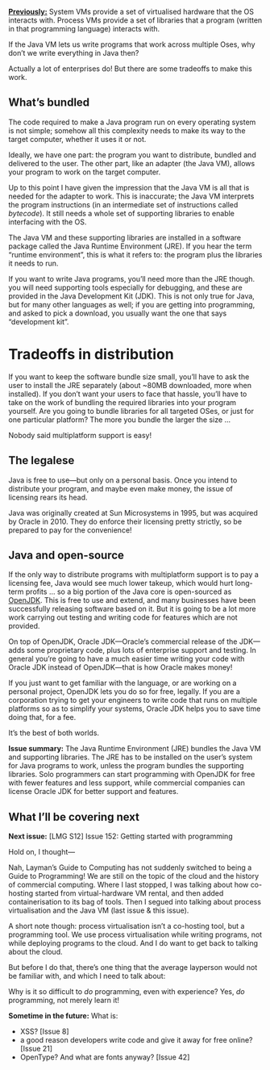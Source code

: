 [**Previously:**](https://buttondown.email/laymansguide/archive/) System VMs provide a set of virtualised hardware that the OS interacts with. Process VMs provide a set of libraries that a program (written in that programming language) interacts with.

If the Java VM lets us write programs that work across multiple Oses, why don’t we write everything in Java then?

Actually a lot of enterprises do! But there are some tradeoffs to make this work.

## What’s bundled

The code required to make a Java program run on every operating system is not simple; somehow all this complexity needs to make its way to the target computer, whether it uses it or not.

Ideally, we have one part: the program you want to distribute, bundled and delivered to the user. The other part, like an adapter (the Java VM), allows your program to work on the target computer.

Up to this point I have given the impression that the Java VM is all that is needed for the adapter to work. This is inaccurate; the Java VM interprets the program instructions (in an intermediate set of instructions called *bytecode*). It still needs a whole set of supporting libraries to enable interfacing with the OS.

The Java VM and these supporting libraries are installed in a software package called the Java Runtime Environment (JRE). If you hear the term “runtime environment”, this is what it refers to: the program plus the libraries it needs to run.

If you want to write Java programs, you’ll need more than the JRE though. you will need supporting tools especially for debugging, and these are provided in the Java Development Kit (JDK). This is not only true for Java, but for many other languages as well; if you are getting into programming, and asked to pick a download, you usually want the one that says “development kit”.

# Tradeoffs in distribution

If you want to keep the software bundle size small, you’ll have to ask the user to install the JRE separately (about ~80MB downloaded, more when installed). If you don’t want your users to face that hassle, you’ll have to take on the work of bundling the required libraries into your program yourself. Are you going to bundle libraries for all targeted OSes, or just for one particular platform? The more you bundle the larger the size ...

Nobody said multiplatform support is easy!

## The legalese

Java is free to use—but only on a personal basis. Once you intend to distribute your program, and maybe even make money, the issue of licensing rears its head.

Java was originally created at Sun Microsystems in 1995, but was acquired by Oracle in 2010. They do enforce their licensing pretty strictly, so be prepared to pay for the convenience!

## Java and open-source

If the only way to distribute programs with multiplatform support is to pay a licensing fee, Java would see much lower takeup, which would hurt long-term profits ... so a big portion of the Java core is open-sourced as [OpenJDK](https://openjdk.java.net/). This is free to use and extend, and many businesses have been successfully releasing software based on it. But it is going to be a lot more work carrying out testing and writing code for features which are not provided.

On top of OpenJDK, Oracle JDK—Oracle’s commercial release of the JDK—adds some proprietary code, plus lots of enterprise support and testing. In general you’re going to have a much easier time writing your code with Oracle JDK instead of OpenJDK—that is how Oracle makes money!

If you just want to get familiar with the language, or are working on a personal project, OpenJDK lets you do so for free, legally. If you are a corporation trying to get your engineers to write code that runs on multiple platforms so as to simplify your systems, Oracle JDK helps you to save time doing that, for a fee.

It’s the best of both worlds.

**Issue summary:** The Java Runtime Environment (JRE) bundles the Java VM and supporting libraries. The JRE has to be installed on the user’s system for Java programs to work, unless the program bundles the supporting libraries. Solo programmers can start programming with OpenJDK for free with fewer features and less support, while commercial companies can license Oracle JDK for better support and features.

## What I’ll be covering next

**Next issue:** \[LMG S12\] Issue 152: Getting started with programming

Hold on, I thought—

Nah, Layman’s Guide to Computing has not suddenly switched to being a Guide to Programming! We are still on the topic of the cloud and the history of commercial computing. Where I last stopped, I was talking about how co-hosting started from virtual-hardware VM rental, and then added containerisation to its bag of tools. Then I segued into talking about process virtualisation and the Java VM (last issue & this issue).

A short note though: process virtualisation isn’t a co-hosting tool, but a programming tool. We use process virtualisation while writing programs, not while deploying programs to the cloud. And I do want to get back to talking about the cloud.

But before I do that, there’s one thing that the average layperson would not be familiar with, and which I need to talk about:

Why is it so difficult to *do* programming, even with experience? Yes, *do* programming, not merely learn it!

**Sometime in the future:** What is:

-   XSS? \[Issue 8\]
-   a good reason developers write code and give it away for free online? \[Issue 21\]
-   OpenType? And what are fonts anyway? \[Issue 42\]
